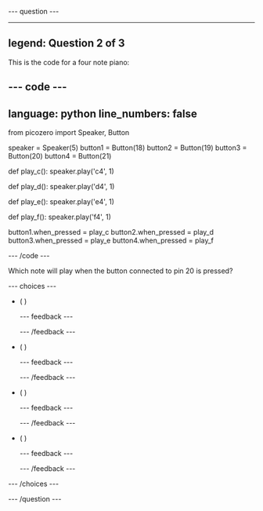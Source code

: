 
--- question ---

---
legend: Question 2 of 3
---

This is the code for a four note piano:

--- code ---
---
language: python
line_numbers: false
---

from picozero import Speaker, Button

speaker = Speaker(5)
button1 = Button(18)
button2 = Button(19)
button3 = Button(20)
button4 = Button(21)

def play_c():
    speaker.play('c4', 1)
    
def play_d():
    speaker.play('d4', 1)
    
def play_e():
    speaker.play('e4', 1)
    
def play_f():
    speaker.play('f4', 1)

button1.when_pressed = play_c
button2.when_pressed = play_d
button3.when_pressed = play_e
button4.when_pressed = play_f

--- /code ---

Which note will play when the button connected to pin 20 is pressed?

--- choices ---

- ( ) 

  --- feedback ---

  --- /feedback ---

- ( ) 

  --- feedback ---

  --- /feedback ---

- ( ) 

  --- feedback ---

  --- /feedback ---

- ( ) 

  --- feedback ---

  --- /feedback ---

--- /choices ---

--- /question ---
